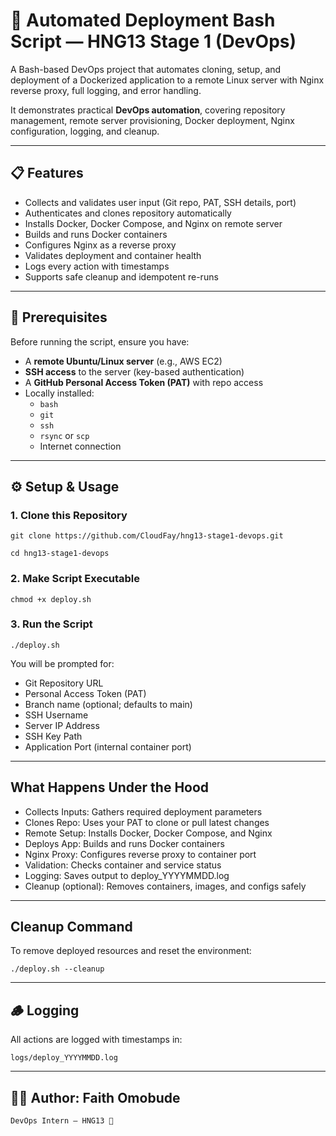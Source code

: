 # 🚀 Automated Deployment Bash Script — HNG13 Stage 1 (DevOps)

A Bash-based DevOps project that automates cloning, setup, and deployment of a Dockerized application to a remote Linux server with Nginx reverse proxy, full logging, and error handling.

It demonstrates practical **DevOps automation**, covering repository management, remote server provisioning, Docker deployment, Nginx configuration, logging, and cleanup.

---

## 📋 Features

- Collects and validates user input (Git repo, PAT, SSH details, port)
- Authenticates and clones repository automatically
- Installs Docker, Docker Compose, and Nginx on remote server
- Builds and runs Docker containers
- Configures Nginx as a reverse proxy
- Validates deployment and container health
- Logs every action with timestamps
- Supports safe cleanup and idempotent re-runs

---

## 🧰 Prerequisites

Before running the script, ensure you have:

- A **remote Ubuntu/Linux server** (e.g., AWS EC2)
- **SSH access** to the server (key-based authentication)
- A **GitHub Personal Access Token (PAT)** with repo access
- Locally installed:
  - `bash`
  - `git`
  - `ssh`
  - `rsync` or `scp`
  - Internet connection

---

## ⚙️ Setup & Usage

### 1. Clone this Repository
`git clone https://github.com/CloudFay/hng13-stage1-devops.git`

`cd hng13-stage1-devops`

### 2. Make Script Executable
`chmod +x deploy.sh`

### 3. Run the Script
`./deploy.sh`

You will be prompted for:
- Git Repository URL
- Personal Access Token (PAT)
- Branch name (optional; defaults to main)
- SSH Username
- Server IP Address
- SSH Key Path
- Application Port (internal container port)

---

## What Happens Under the Hood
- Collects Inputs: Gathers required deployment parameters
- Clones Repo: Uses your PAT to clone or pull latest changes
- Remote Setup: Installs Docker, Docker Compose, and Nginx
- Deploys App: Builds and runs Docker containers
- Nginx Proxy: Configures reverse proxy to container port
- Validation: Checks container and service status
- Logging: Saves output to deploy_YYYYMMDD.log
- Cleanup (optional): Removes containers, images, and configs safely

---

## Cleanup Command
To remove deployed resources and reset the environment:

`./deploy.sh --cleanup`

---

## 🪵 Logging
All actions are logged with timestamps in:

`logs/deploy_YYYYMMDD.log`

---

## 👨‍💻 Author: Faith Omobude
`DevOps Intern — HNG13 🚀`
